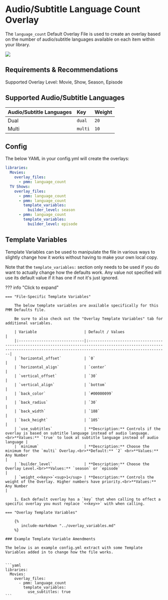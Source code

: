 # Audio/Subtitle Language Count Overlay

The `language_count` Default Overlay File is used to create an overlay based on the number of audio/subtitle languages available on each item within your library.

![](images/language_count.png)

## Requirements & Recommendations

Supported Overlay Level: Movie, Show, Season, Episode

## Supported Audio/Subtitle Languages

| Audio/Subtitle Languages | Key     | Weight |
|:-------------------------|:--------|:-------|
| Dual                     | `dual`  | `20`   |
| Multi                    | `multi` | `10`   |

## Config

The below YAML in your config.yml will create the overlays:

```yaml
libraries:
  Movies:
    overlay_files:
      - pmm: language_count
  TV Shows:
    overlay_files:
      - pmm: language_count
      - pmm: language_count
        template_variables:
          builder_level: season
      - pmm: language_count
        template_variables:
          builder_level: episode
```

## Template Variables

Template Variables can be used to manipulate the file in various ways to slightly change how it works without having to make your own local copy.

Note that the `template_variables:` section only needs to be used if you do want to actually change how the defaults work. Any value not specified will use its default value if it has one if not it's just ignored.

??? info "Click to expand"

    === "File-Specific Template Variables"

        The below template variables are available specifically for this PMM Defaults file.

        Be sure to also check out the "Overlay Template Variables" tab for additional variables.

        | Variable                     | Default / Values                                                                                                                                                               |
        |:-----------------------------|:-------------------------------------------------------------------------------------------------------------------------------------------------------------------------------|
        | `horizontal_offset`          | `0`                                                                                                                                                                            |
        | `horizontal_align`           | `center`                                                                                                                                                                       |
        | `vertical_offset`            | `30`                                                                                                                                                                           |
        | `vertical_align`             | `bottom`                                                                                                                                                                       |
        | `back_color`                 | `#00000099`                                                                                                                                                                    |
        | `back_radius`                | `30`                                                                                                                                                                           |
        | `back_width`                 | `188`                                                                                                                                                                          |
        | `back_height`                | `105`                                                                                                                                                                          |
        | `use_subtitles`              | **Description:** Controls if the overlay is based on subtitle language instead of audio language.<br>**Values:** `true` to look at subtitle language instead of audio language |
        | `minimum`                    | **Description:** Choose the minimum for the `multi` Overlay.<br>**Default:** `2` <br>**Values:** Any Number                                                                    |
        | `builder_level`              | **Description:** Choose the Overlay Level.<br>**Values:** `season` or `episode`                                                                                                |
        | `weight_<<key>>`<sup>1</sup> | **Description:** Controls the weight of the Overlay. Higher numbers have priority.<br>**Values:** Any Number                                                                   |

        1. Each default overlay has a `key` that when calling to effect a specific overlay you must replace `<<key>>` with when calling.

    === "Overlay Template Variables"

        {%
           include-markdown "../overlay_variables.md"
        %}

    ### Example Template Variable Amendments

    The below is an example config.yml extract with some Template Variables added in to change how the file works.


    ```yaml
    libraries:
      Movies:
        overlay_files:
          - pmm: language_count
            template_variables:
              use_subtitles: true
    ```
